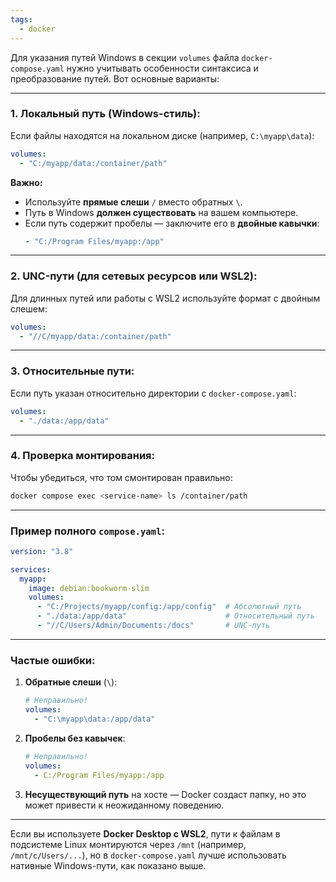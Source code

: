 ```yaml
---
tags:
  - docker
---
```

Для указания путей Windows в секции `volumes` файла `docker-compose.yaml` нужно учитывать особенности синтаксиса и преобразование путей. Вот основные варианты:

---

### 1. **Локальный путь (Windows-стиль):**
Если файлы находятся на локальном диске (например, `C:\myapp\data`):
```yaml
volumes:
  - "C:/myapp/data:/container/path"
```
**Важно:**
- Используйте **прямые слеши** `/` вместо обратных `\`.
- Путь в Windows **должен существовать** на вашем компьютере.
- Если путь содержит пробелы — заключите его в **двойные кавычки**:
  ```yaml
  - "C:/Program Files/myapp:/app"
  ```

---

### 2. **UNC-пути (для сетевых ресурсов или WSL2):**
Для длинных путей или работы с WSL2 используйте формат с двойным слешем:
```yaml
volumes:
  - "//C/myapp/data:/container/path"
```

---

### 3. **Относительные пути:**
Если путь указан относительно директории с `docker-compose.yaml`:
```yaml
volumes:
  - "./data:/app/data"
```

---

### 4. **Проверка монтирования:**
Чтобы убедиться, что том смонтирован правильно:
```bash
docker compose exec <service-name> ls /container/path
```

---

### Пример полного `compose.yaml`:
```yaml
version: "3.8"

services:
  myapp:
    image: debian:bookworm-slim
    volumes:
      - "C:/Projects/myapp/config:/app/config"  # Абсолютный путь
      - "./data:/app/data"                      # Относительный путь
      - "//C/Users/Admin/Documents:/docs"       # UNC-путь
```

---

### Частые ошибки:
1. **Обратные слеши** (`\`):
   ```yaml
   # Неправильно!
   volumes:
     - "C:\myapp\data:/app/data"
   ```

2. **Пробелы без кавычек**:
   ```yaml
   # Неправильно!
   volumes:
     - C:/Program Files/myapp:/app
   ```

3. **Несуществующий путь** на хосте — Docker создаст папку, но это может привести к неожиданному поведению.

---

Если вы используете **Docker Desktop с WSL2**, пути к файлам в подсистеме Linux монтируются через `/mnt` (например, `/mnt/c/Users/...`), но в `docker-compose.yaml` лучше использовать нативные Windows-пути, как показано выше.